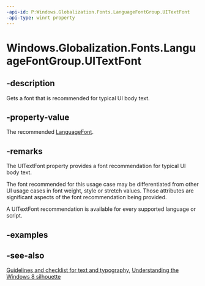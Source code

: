 ```yaml
---
-api-id: P:Windows.Globalization.Fonts.LanguageFontGroup.UITextFont
-api-type: winrt property
---
```


<!-- Property syntax
public Windows.Globalization.Fonts.LanguageFont UITextFont { get; }
-->

# Windows.Globalization.Fonts.LanguageFontGroup.UITextFont

## -description
Gets a font that is recommended for typical UI body text.

## -property-value
The recommended [LanguageFont](languagefont.md).

## -remarks
The UITextFont property provides a font recommendation for typical UI body text.

The font recommended for this usage case may be differentiated from other UI usage cases in font weight, style or stretch values. Those attributes are significant aspects of the font recommendation being provided.

A UITextFont recommendation is available for every supported language or script.

## -examples

## -see-also
[Guidelines and checklist for text and typography](https://msdn.microsoft.com/library/1b8b90ad-cdc4-4997-acde-871c1e94a929), [Understanding the Windows 8 silhouette](https://msdn.microsoft.com/library/2d4ec23b-185e-4f44-a302-02b77b0d4cee)
